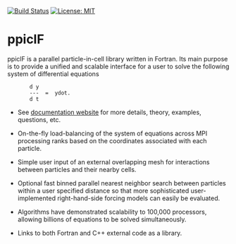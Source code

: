 [![Build Status](https://travis-ci.org/dpzwick/ppiclF.svg?branch=master)](https://travis-ci.org/dpzwick/ppiclF)
[![License: MIT](https://img.shields.io/badge/License-MIT-yellow.svg)](https://github.com/dpzwick/ppiclF/blob/master/LICENSE)

# ppiclF
ppiclF is a parallel particle-in-cell library written in Fortran. Its main purpose is to provide a unified and scalable interface for a user to solve the following system of differential equations

           
           d y
           ---  =  ydot.
           d t


* See [documentation website](https://dpzwick.github.io/ppiclF-doc) for more details, theory, examples, questions, etc.

* On-the-fly load-balancing of the system of equations across MPI processing ranks based on the coordinates associated with each particle. 

* Simple user input of an external overlapping mesh for interactions between particles and their nearby cells.

* Optional fast binned parallel nearest neighbor search between particles within a user specified distance so that more sophisticated user-implemented right-hand-side forcing models can easily be evaluated. 

* Algorithms have demonstrated scalability to 100,000 processors, allowing billions of equations to be solved simultaneously. 

* Links to both Fortran and C++ external code as a library.
